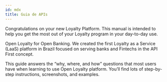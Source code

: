 ```yaml
---
id: mdx
title: Guia de APIs
---
```


Congratulations on your new Loyalty Platform. This manual is intended to help you get the most out of your Loyalty program in your day-to-day use.

Open Loyalty for Open Banking. We created the first Loyalty as a Service (LaaS) platform in Brazil focused on serving banks and Fintechs in the API First concept.

This guide answers the “why, where, and how” questions that most users have when learning to use Open Loyalty platform. You’ll find lots of step-by-step instructions, screenshots, and examples.
